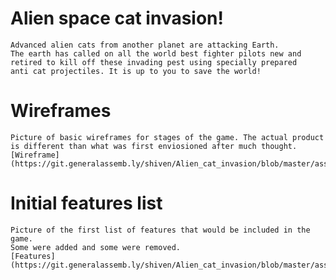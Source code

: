 # Alien space cat invasion!
    Advanced alien cats from another planet are attacking Earth.
    The earth has called on all the world best fighter pilots new and
    retired to kill off these invading pest using specially prepared 
    anti cat projectiles. It is up to you to save the world!

# Wireframes
    Picture of basic wireframes for stages of the game. The actual product
    is different than what was first enviosioned after much thought.
    [Wireframe](https://git.generalassemb.ly/shiven/Alien_cat_invasion/blob/master/assets/wireframe.jpg)

# Initial features list
    Picture of the first list of features that would be included in the game.
    Some were added and some were removed.
    [Features](https://git.generalassemb.ly/shiven/Alien_cat_invasion/blob/master/assets/features.jpg)
